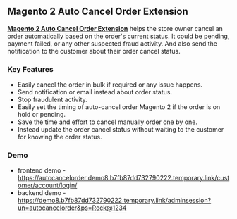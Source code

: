 <body>
	<main>
		<div class="content-wrapper">
			<div class="content-inner">
				<h2>Magento 2 Auto Cancel Order Extension</h2>
				<p><strong><a href="https://www.mageants.com/auto-cancel-order-for-magento-2.html">Magento 2 Auto Cancel Order Extension</a></strong> helps the store owner cancel an order automatically based on the order's current status. It could be pending, payment failed, or any other suspected fraud activity. And also send the notification to the customer about their order cancel status.</p>
				<div class="features-wrapper">
					<h3>Key Features</h3>
					<ul>
						<li>Easily cancel the order in bulk if required or any issue happens.</li>
						<li>Send notification or email instead about order status.</li>
						<li>Stop fraudulent activity.</li>
						<li>Easily set the timing of auto-cancel order Magento 2 if the order is on hold or pending.</li>
						<li>Save the time and effort to cancel manually order one by one.</li>
            <li>Instead update the order cancel status without waiting to the customer for knowing the order status.</li>
					</ul>
				</div>
				<div class="more-features">
					<h3>Demo</h3>
					<ul>
						<li>frontend demo - <a href="https://autocancelorder.demo8.b7fb87dd732790222.temporary.link/customer/account/login/">https://autocancelorder.demo8.b7fb87dd732790222.temporary.link/customer/account/login/</a></li>
						<li>backend demo - <a href="https://demo8.b7fb87dd732790222.temporary.link/adminsession?un=autocancelorder&ps=Rock@1234">https://demo8.b7fb87dd732790222.temporary.link/adminsession?un=autocancelorder&ps=Rock@1234</a></li>
					</ul>
				</div>
			</div>
		</div>
	</main>
</body>
